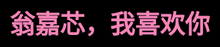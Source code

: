 <!DOCTYPE html>
<html>
<meta http-equiv="Content-Type" content="text/html; charset=utf-8" />
<head>
    
</head>
<body> <canvas id="canvas"></canvas>
    <style type="text/css">
        body {
            margin: 0;
            padding: 0;
            overflow: hidden;
        }
    </style>
    <script type="text/javascript">
        var canvas = document.getElementById('canvas');
        var ctx = canvas.getContext('2d');
        canvas.height = window.innerHeight;
        canvas.width = window.innerWidth;
        var texts = 'I LOVE U'.split('');
        var fontSize = 16;
        var columns = canvas.width / fontSize;
        // 计算输出文字时坐标
        var drops = [];
        //初始值
        for (var x = 0; x < columns; x++) {
            drops[x] = 1;
        }
        function draw() {
            //让背景逐渐由透明到不透明
            ctx.fillStyle = 'rgba(0, 0, 0, 0.05)';
            ctx.fillRect(0, 0, canvas.width, canvas.height);
            //文字颜色
            ctx.fillStyle = '#f584b7';
            ctx.font = fontSize + 'px arial';
            //逐行输出文字
            for (var i = 0; i < drops.length; i++) {
                var text = texts[Math.floor(Math.random() * texts.length)];
                ctx.fillText(text, i * fontSize, drops[i] * fontSize);
                if (drops[i] * fontSize > canvas.height || Math.random() > 0.95) {
                    drops[i] = 0;
                }
                drops[i]++;
            }
        }
        setInterval(draw, 33);
    </script>
</body>
</html>
<!DOCTYPE HTML PUBLIC "-//W3C//DTD HTML 4.0 Transitional//EN">
<HTML>
<HEAD>
    <TITLE> love</TITLE>
    <meta http-equiv="Content-Type" content="text/html; charset=utf-8" />
    <META NAME="Generator" CONTENT="EditPlus">
    <META NAME="Author" CONTENT="">
    <META NAME="Keywords" CONTENT="">
    <META NAME="Description" CONTENT="">
    <meta charset="UTF-8">
    <style>
        html,
        body {
            height: 100%;
            padding: 0;
            margin: 0;
            background: rgb(0, 0, 0);
        }
        canvas {
            position: absolute;
            width: 100%;
            height: 100%;
        }
        #child {
            position: fixed;
            top: 40%;
            left: 50%;
            margin-top: -75px;
            margin-left: -100px;
        }
        h4 {
            font-family: "STKaiti";
            font-size: 40px;
            color: #f584b7;
            position: relative;
            top: -70px;
            left: -65px;
        }
    </style>
</head>
<body>
    <div id="child">
        <h4>翁嘉芯，我喜欢你</h4>
    </div>
    <!--翁嘉芯，我喜欢你❤！！！-->
    <canvas id="pinkboard"></canvas>
    <!-- <canvas id= "canvas"></canvas>  -->
    <script>
        /*
       * Settings
       */
        var settings = {
            particles: {
                length: 500, // maximum amount of particles
                duration: 2, // particle duration in sec
                velocity: 100, // particle velocity in pixels/sec
                effect: -0.75, // play with this for a nice effect
                size: 30, // particle size in pixels
            },
        };
        /*
         * RequestAnimationFrame polyfill by Erik Möller
         */
        (function () { var b = 0; var c = ["ms", "moz", "webkit", "o"]; for (var a = 0; a < c.length && !window.requestAnimationFrame; ++a) { window.requestAnimationFrame = window[c[a] + "RequestAnimationFrame"]; window.cancelAnimationFrame = window[c[a] + "CancelAnimationFrame"] || window[c[a] + "CancelRequestAnimationFrame"] } if (!window.requestAnimationFrame) { window.requestAnimationFrame = function (h, e) { var d = new Date().getTime(); var f = Math.max(0, 16 - (d - b)); var g = window.setTimeout(function () { h(d + f) }, f); b = d + f; return g } } if (!window.cancelAnimationFrame) { window.cancelAnimationFrame = function (d) { clearTimeout(d) } } }());
        /*
         * Point class
         */
        var Point = (function () {
            function Point(x, y) {
                this.x = (typeof x !== 'undefined') ? x : 0;
                this.y = (typeof y !== 'undefined') ? y : 0;
            }
            Point.prototype.clone = function () {
                return new Point(this.x, this.y);
            };
            Point.prototype.length = function (length) {
                if (typeof length == 'undefined')
                    return Math.sqrt(this.x * this.x + this.y * this.y);
                this.normalize();
                this.x *= length;
                this.y *= length;
                return this;
            };
            Point.prototype.normalize = function () {
                var length = this.length();
                this.x /= length;
                this.y /= length;
                return this;
            };
            return Point;
        })();
        /*
         * Particle class
         */
        var Particle = (function () {
            function Particle() {
                this.position = new Point();
                this.velocity = new Point();
                this.acceleration = new Point();
                this.age = 0;
            }
            Particle.prototype.initialize = function (x, y, dx, dy) {
                this.position.x = x;
                this.position.y = y;
                this.velocity.x = dx;
                this.velocity.y = dy;
                this.acceleration.x = dx * settings.particles.effect;
                this.acceleration.y = dy * settings.particles.effect;
                this.age = 0;
            };
            Particle.prototype.update = function (deltaTime) {
                this.position.x += this.velocity.x * deltaTime;
                this.position.y += this.velocity.y * deltaTime;
                this.velocity.x += this.acceleration.x * deltaTime;
                this.velocity.y += this.acceleration.y * deltaTime;
                this.age += deltaTime;
            };
            Particle.prototype.draw = function (context, image) {
                function ease(t) {
                    return (--t) * t * t + 1;
                }
                var size = image.width * ease(this.age / settings.particles.duration);
                context.globalAlpha = 1 - this.age / settings.particles.duration;
                context.drawImage(image, this.position.x - size / 2, this.position.y - size / 2, size, size);
            };
            return Particle;
        })();
        /*
         * ParticlePool class
         */
        var ParticlePool = (function () {
            var particles,
                firstActive = 0,
                firstFree = 0,
                duration = settings.particles.duration;
            function ParticlePool(length) {
                // create and populate particle pool
                particles = new Array(length);
                for (var i = 0; i < particles.length; i++)
                    particles[i] = new Particle();
            }
            ParticlePool.prototype.add = function (x, y, dx, dy) {
                particles[firstFree].initialize(x, y, dx, dy);
                // handle circular queue
                firstFree++;
                if (firstFree == particles.length) firstFree = 0;
                if (firstActive == firstFree) firstActive++;
                if (firstActive == particles.length) firstActive = 0;
            };
            ParticlePool.prototype.update = function (deltaTime) {
                var i;
                // update active particles
                if (firstActive < firstFree) {
                    for (i = firstActive; i < firstFree; i++)
                        particles[i].update(deltaTime);
                }
                if (firstFree < firstActive) {
                    for (i = firstActive; i < particles.length; i++)
                        particles[i].update(deltaTime);
                    for (i = 0; i < firstFree; i++)
                        particles[i].update(deltaTime);
                }
                // remove inactive particles
                while (particles[firstActive].age >= duration && firstActive != firstFree) {
                    firstActive++;
                    if (firstActive == particles.length) firstActive = 0;
                }
            };
            ParticlePool.prototype.draw = function (context, image) {
                // draw active particles
                if (firstActive < firstFree) {
                    for (i = firstActive; i < firstFree; i++)
                        particles[i].draw(context, image);
                }
                if (firstFree < firstActive) {
                    for (i = firstActive; i < particles.length; i++)
                        particles[i].draw(context, image);
                    for (i = 0; i < firstFree; i++)
                        particles[i].draw(context, image);
                }
            };
            return ParticlePool;
        })();
        /*
         * Putting it all together
         */
        (function (canvas) {
            var context = canvas.getContext('2d'),
                particles = new ParticlePool(settings.particles.length),
                particleRate = settings.particles.length / settings.particles.duration, // particles/sec
                time;
            // get point on heart with -PI <= t <= PI
            function pointOnHeart(t) {
                return new Point(
                    160 * Math.pow(Math.sin(t), 3),
                    130 * Math.cos(t) - 50 * Math.cos(2 * t) - 20 * Math.cos(3 * t) - 10 * Math.cos(4 * t) + 25
                );
            }
            // creating the particle image using a dummy canvas
            var image = (function () {
                var canvas = document.createElement('canvas'),
                    context = canvas.getContext('2d');
                canvas.width = settings.particles.size;
                canvas.height = settings.particles.size;
                // helper function to create the path
                function to(t) {
                    var point = pointOnHeart(t);
                    point.x = settings.particles.size / 2 + point.x * settings.particles.size / 350;
                    point.y = settings.particles.size / 2 - point.y * settings.particles.size / 350;
                    return point;
                }
                // create the path
                context.beginPath();
                var t = -Math.PI;
                var point = to(t);
                context.moveTo(point.x, point.y);
                while (t < Math.PI) {
                    t += 0.01; // baby steps!
                    point = to(t);
                    context.lineTo(point.x, point.y);
                }
                context.closePath();
                // create the fill
                context.fillStyle = '#ea80b0';
                context.fill();
                // create the image
                var image = new Image();
                image.src = canvas.toDataURL();
                return image;
            })();
            // render that thing!
            function render() {
                // next animation frame
                requestAnimationFrame(render);
                // update time
                var newTime = new Date().getTime() / 1000,
                    deltaTime = newTime - (time || newTime);
                time = newTime;
                // clear canvas
                context.clearRect(0, 0, canvas.width, canvas.height);
                // create new particles
                var amount = particleRate * deltaTime;
                for (var i = 0; i < amount; i++) {
                    var pos = pointOnHeart(Math.PI - 2 * Math.PI * Math.random());
                    var dir = pos.clone().length(settings.particles.velocity);
                    particles.add(canvas.width / 2 + pos.x, canvas.height / 2 - pos.y, dir.x, -dir.y);
                }
                // update and draw particles
                particles.update(deltaTime);
                particles.draw(context, image);
            }
            // handle (re-)sizing of the canvas
            function onResize() {
                canvas.width = canvas.clientWidth;
                canvas.height = canvas.clientHeight;
            }
            window.onresize = onResize;
            // delay rendering bootstrap
            setTimeout(function () {
                onResize();
                render();
            }, 10);
        })(document.getElementById('pinkboard'));
    </script>
</BODY>
<!--                           
<audio controls>
  <source src="Alan Walker-Faded.mp3" type="audio/ogg">
  <source src="Alan Walker-Faded.mp3" type="audio/mpeg">
</audio >
     -->
